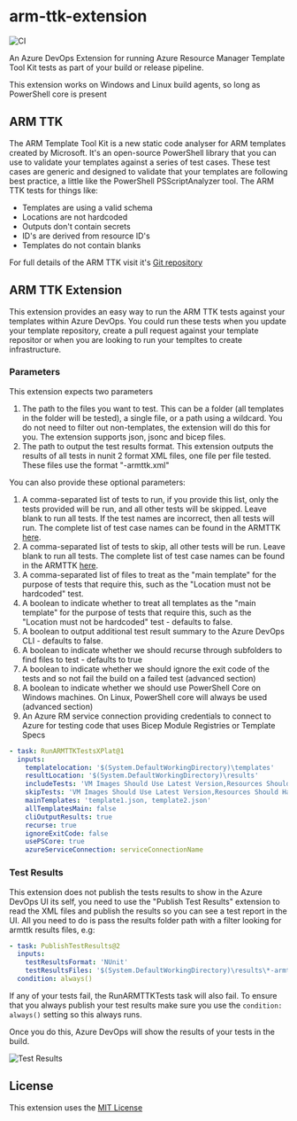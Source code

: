 # arm-ttk-extension

![CI](https://github.com/sam-cogan/arm-ttk-extension-xplatform/workflows/CI/badge.svg)

An Azure DevOps Extension for running Azure Resource Manager Template Tool Kit tests as part of your build or release pipeline.

This extension works on Windows and Linux build agents, so long as PowerShell core is present

## ARM TTK
The ARM Template Tool Kit is a new static code analyser for ARM templates created by Microsoft. It's an open-source PowerShell library that you can use to validate your templates against a series of test cases. These test cases are generic and designed to validate that your templates are following best practice, a little like the PowerShell PSScriptAnalyzer tool. The ARM TTK tests for things like:

- Templates are using a valid schema
- Locations are not hardcoded
- Outputs don't contain secrets
- ID's are derived from resource ID's
- Templates do not contain blanks

For full details of the ARM TTK visit it's [Git repository](https://github.com/Azure/azure-quickstart-templates/tree/master/test/arm-ttk)

## ARM TTK Extension
This extension provides an easy way to run the ARM TTK tests against your templates within Azure DevOps. You could run these tests when you update your template repository, create a pull request against your template repositor or when you are looking to run your templtes to create infrastructure.

### Parameters

This extension expects two parameters

1. The path to the files you want to test. This can be a folder (all templates in the folder will be tested), a single file, or a path using a wildcard. You do not need to filter out non-templates, the extension will do this for you. The extension supports json, jsonc and bicep files.
2. The path to output the test results format. This extension outputs the results of all tests in nunit 2 format XML files, one file per file tested. These files use the format "<testFileName>-armttk.xml"

You can also provide these optional parameters:

1. A comma-separated list of tests to run, if you provide this list, only the tests provided will be run, and all other tests will be skipped. Leave blank to run all tests. If the test names are incorrect, then all tests will run. The complete list of test case names can be found in the ARMTTK [here](https://github.com/Azure/arm-ttk/tree/master/arm-ttk/testcases/deploymentTemplate).
2. A comma-separated list of tests to skip, all other tests will be run. Leave blank to run all tests. The complete list of test case names can be found in the ARMTTK [here](https://github.com/Azure/arm-ttk/tree/master/arm-ttk/testcases/deploymentTemplate).
3. A comma-separated list of files to treat as the "main template" for the purpose of tests that require this, such as the "Location must not be hardcoded" test.
4. A boolean to indicate whether to treat all templates as the "main template" for the purpose of tests that require this, such as the "Location must not be hardcoded" test - defaults to false.
5. A boolean to output additional test result summary to the Azure DevOps CLI - defaults to false.
6. A boolean to indicate whether we should recurse through subfolders to find files to test - defaults to true
7. A boolean to indicate whether we should ignore the exit code of the tests and so not fail the build on a failed test (advanced section)
8. A boolean to indicate whether we should use PowerShell Core on Windows machines. On Linux, PowerShell core will always be used (advanced section)
9. An Azure RM service connection providing credentials to connect to Azure for testing code that uses Bicep Module Registries or Template Specs

```yaml
- task: RunARMTTKTestsXPlat@1
  inputs:
    templatelocation: '$(System.DefaultWorkingDirectory)\templates'
    resultLocation: '$(System.DefaultWorkingDirectory)\results'
    includeTests: 'VM Images Should Use Latest Version,Resources Should Have Location'
    skipTests: 'VM Images Should Use Latest Version,Resources Should Have Location'
    mainTemplates: 'template1.json, template2.json'
    allTemplatesMain: false
    cliOutputResults: true
    recurse: true
    ignoreExitCode: false
    usePSCore: true
    azureServiceConnection: serviceConnectionName
```

### Test Results

This extension does not publish the tests results to show in the Azure DevOps UI its self, you need to use the "Publish Test Results" extension to read the XML files and publish the results so you can see a test report in the UI. All you need to do is pass the results folder path with a filter looking for armttk results files, e.g:

```yaml
- task: PublishTestResults@2
  inputs:
    testResultsFormat: 'NUnit'
    testResultsFiles: '$(System.DefaultWorkingDirectory)\results\*-armttk.xml'
  condition: always()
```
If any of your tests fail, the RunARMTTKTests task will also fail. To ensure that you always publish your test results make sure you use the ```condition: always()``` setting so this always runs.

Once you do this, Azure DevOps will show the results of your tests in the build.

![Test Results](https://raw.githubusercontent.com/sam-cogan/arm-ttk-extension-xplatform/main/images/TestResults.png)


## License

This extension uses the [MIT License](LICENSE)
